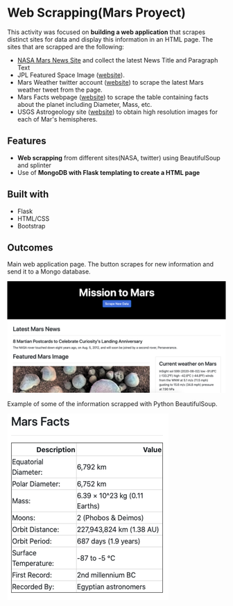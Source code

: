 # Web Scrapping(Mars Proyect)

This activity was focused on **building a web application** that scrapes distinct sites for data and display this information in an HTML page. The sites that are scrapped are the following:

* [NASA Mars News Site](https://mars.nasa.gov/news/) and collect the latest News Title and Paragraph Text
* JPL Featured Space Image ([website](https://www.jpl.nasa.gov/spaceimages/?search=&category=Mars)).
* Mars Weather twitter account ([website](https://twitter.com/marswxreport?lang=en)) to scrape the latest Mars weather tweet from the page. 
* Mars Facts webpage ([website](https://space-facts.com/mars/)) to scrape the table containing facts about the planet including Diameter, Mass, etc.
* USGS Astrogeology site ([website](https://astrogeology.usgs.gov/search/results?q=hemisphere+enhanced&k1=target&v1=Mars)) to obtain high resolution images for each of Mar's hemispheres.

## Features

* **Web scrapping** from different sites(NASA, twitter) using BeautifulSoup and splinter 
* Use of **MongoDB with Flask templating to create a HTML page**

## Built with 

* Flask
* HTML/CSS
* Bootstrap

## Outcomes

Main web application page. The button scrapes for new information and send it to a Mongo database. 

![Image1.png](Images/Image1.png)


Example of some of the information scrapped with Python BeautifulSoup.

![Image2.png](Images/Image2.png)
